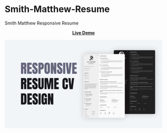 # Smith-Matthew-Resume
Smith Matthew  Responsive Resume


<div align = 'center'>
<a href="https://adnan-bhaldar.github.io/Smith-Matthew-Resume"><strong>Live Demo</strong></a>
</div>

![preview img](/preview.png)
